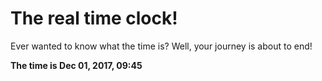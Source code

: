 # The real time clock!

Ever wanted to know what the time is? Well, your journey is about to end!

**The time is Dec 01, 2017, 09:45**